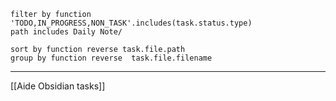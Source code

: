 
````tasks
filter by function 'TODO,IN_PROGRESS,NON_TASK'.includes(task.status.type)
path includes Daily Note/

sort by function reverse task.file.path
group by function reverse  task.file.filename 
````

---
[[Aide Obsidian tasks]]